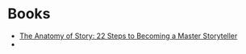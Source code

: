 # Books

* [The Anatomy of Story: 22 Steps to Becoming a Master Storyteller](https://amzn.to/3kEiZ4g)
* 
